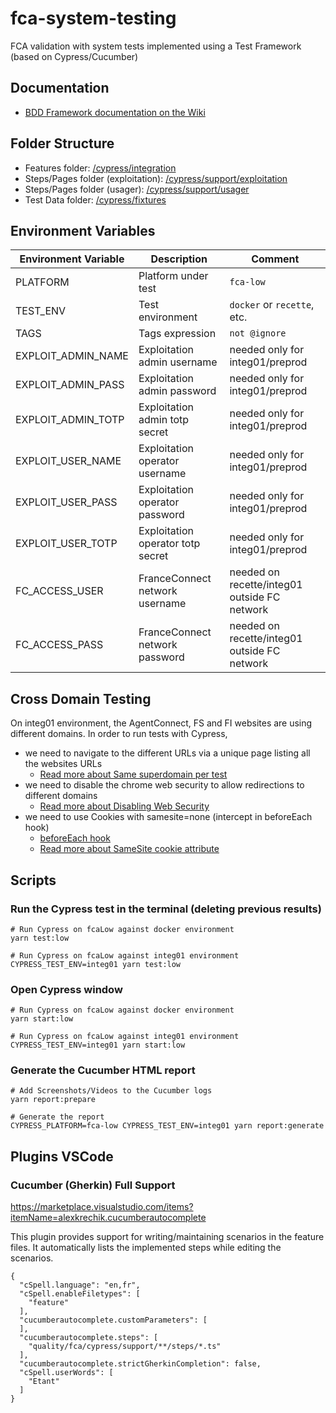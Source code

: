 # fca-system-testing

FCA validation with system tests implemented using a Test Framework (based on Cypress/Cucumber)

## Documentation

- [BDD Framework documentation on the Wiki](https://gitlab.dev-franceconnect.fr/france-connect/documentation/-/wikis/Produits/Tests/Framework-BDD/Introduction)

## Folder Structure

- Features folder: [/cypress/integration](./cypress/integration)
- Steps/Pages folder (exploitation): [/cypress/support/exploitation](./cypress/support/exploitation)
- Steps/Pages folder (usager): [/cypress/support/usager](./cypress/support/usager)
- Test Data folder: [/cypress/fixtures](./cypress/fixtures)

## Environment Variables

| Environment Variable | Description                       | Comment                                      |
| -------------------- | --------------------------------- | -------------------------------------------- |
| PLATFORM             | Platform under test               | `fca-low`                                    |
| TEST_ENV             | Test environment                  | `docker` or `recette`, etc.                  |
| TAGS                 | Tags expression                   | `not @ignore`                                |
| EXPLOIT_ADMIN_NAME   | Exploitation admin username       | needed only for integ01/preprod              |
| EXPLOIT_ADMIN_PASS   | Exploitation admin password       | needed only for integ01/preprod              |
| EXPLOIT_ADMIN_TOTP   | Exploitation admin totp secret    | needed only for integ01/preprod              |
| EXPLOIT_USER_NAME    | Exploitation operator username    | needed only for integ01/preprod              |
| EXPLOIT_USER_PASS    | Exploitation operator password    | needed only for integ01/preprod              |
| EXPLOIT_USER_TOTP    | Exploitation operator totp secret | needed only for integ01/preprod              |
| FC_ACCESS_USER       | FranceConnect network username    | needed on recette/integ01 outside FC network |
| FC_ACCESS_PASS       | FranceConnect network password    | needed on recette/integ01 outside FC network |

## Cross Domain Testing

On integ01 environment, the AgentConnect, FS and FI websites are using different domains.
In order to run tests with Cypress,

- we need to navigate to the different URLs via a unique page listing all the websites URLs
  - [Read more about Same superdomain per test](https://docs.cypress.io/guides/guides/web-security#Same-superdomain-per-test)
- we need to disable the chrome web security to allow redirections to different domains
  - [Read more about Disabling Web Security](https://docs.cypress.io/guides/guides/web-security#Set-chromeWebSecurity-to-false)
- we need to use Cookies with samesite=none (intercept in beforeEach hook)
  - [beforeEach hook](./cypress/support/common/steps/hooks.ts)
  - [Read more about SameSite cookie attribute](https://developer.mozilla.org/fr/docs/Web/HTTP/Headers/Set-Cookie/SameSite)

## Scripts

### Run the Cypress test in the terminal (deleting previous results)

```
# Run Cypress on fcaLow against docker environment
yarn test:low

# Run Cypress on fcaLow against integ01 environment
CYPRESS_TEST_ENV=integ01 yarn test:low
```

### Open Cypress window

```
# Run Cypress on fcaLow against docker environment
yarn start:low

# Run Cypress on fcaLow against integ01 environment
CYPRESS_TEST_ENV=integ01 yarn start:low
```

### Generate the Cucumber HTML report

```
# Add Screenshots/Videos to the Cucumber logs
yarn report:prepare

# Generate the report
CYPRESS_PLATFORM=fca-low CYPRESS_TEST_ENV=integ01 yarn report:generate
```

## Plugins VSCode

### Cucumber (Gherkin) Full Support

https://marketplace.visualstudio.com/items?itemName=alexkrechik.cucumberautocomplete

This plugin provides support for writing/maintaining scenarios in the feature files.
It automatically lists the implemented steps while editing the scenarios.

```
{
  "cSpell.language": "en,fr",
  "cSpell.enableFiletypes": [
    "feature"
  ],
  "cucumberautocomplete.customParameters": [
  ],
  "cucumberautocomplete.steps": [
    "quality/fca/cypress/support/**/steps/*.ts"
  ],
  "cucumberautocomplete.strictGherkinCompletion": false,
  "cSpell.userWords": [
    "Etant"
  ]
}
```
